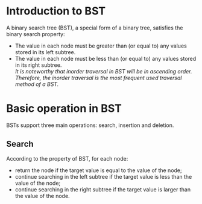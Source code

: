 # Introduction to BST
A binary search tree (BST), a special form of a binary tree, satisfies the binary search property:
- The value in each node must be greater than (or equal to) any values stored in its left subtree.
- The value in each node must be less than (or equal to) any values stored in its right subtree.<br>
*It is noteworthy that inorder traversal in BST will be in ascending order. Therefore, the inorder traversal is the most frequent used traversal method of a BST.*
# Basic operation in BST
BSTs support three main operations: search, insertion and deletion. 
## Search
According to the property of BST, for each node:
- return the node if the target value is equal to the value of the node;
- continue searching in the left subtree if the target value is less than the value of the node;
- continue searching in the right subtree if the target value is larger than the value of the node.
